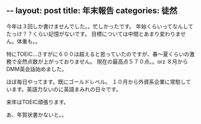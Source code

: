 --
layout: post
title: 年末報告
categories: 徒然
--

今年は３回しか書けませんでした。。忙しかったです。
年始くらいってなんしてたっけ？？くらい記憶がないです。
目標については中間とあまり変わりません。体重も。。

特にTOEIC…さすがに６００は超えると思っていたのですが、春～夏くらいの激務で全然点数が上がっておりません。
現在の最高点５７０点。。orz
８月からDMM英会話始めました。

ほぼ毎日やってます。既にゴールドレベル。
１０月から外資系企業に常駐しています。英語力ないのに英語まみれの日々です。

来年はTOEIC頑張ります。

あ、年賀状書かないと。。

